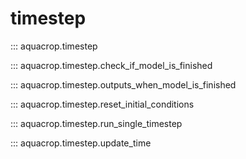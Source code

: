 # timestep

::: aquacrop.timestep

::: aquacrop.timestep.check_if_model_is_finished

::: aquacrop.timestep.outputs_when_model_is_finished

::: aquacrop.timestep.reset_initial_conditions

::: aquacrop.timestep.run_single_timestep

::: aquacrop.timestep.update_time
